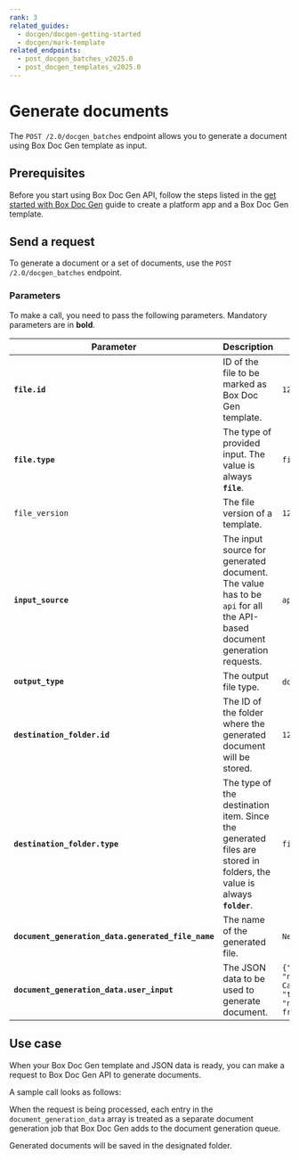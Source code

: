 ```yaml
---
rank: 3
related_guides:
  - docgen/docgen-getting-started
  - docgen/mark-template
related_endpoints:
  - post_docgen_batches_v2025.0
  - post_docgen_templates_v2025.0
---
```


# Generate documents

The `POST /2.0/docgen_batches` endpoint allows you to generate a document using Box Doc Gen template as input.

## Prerequisites

Before you start using Box Doc Gen API, follow the steps listed in the [get started with Box Doc Gen][docgen-prerequisites] guide to create a platform app and a Box Doc Gen template.

## Send a request

To generate a document or a set of documents,
use the `POST /2.0/docgen_batches` endpoint.

### Parameters

To make a call, you need to pass the following parameters.
Mandatory parameters are in **bold**.

| Parameter    |Description         | Example                     |
| ------------ | ------ | --- |
| **`file.id`** | ID of the file to be marked as Box Doc Gen template. | `12345678` |
| **`file.type`** | The type of provided input. The value is always **`file`**. | `file` |
| `file_version` | The file version of a template. | `12345` |
| **`input_source`** | The input source for generated document. The value has to be `api` for all the API-based document generation requests. | `api` |
| **`output_type`** | The output file type. | `docx`, `pdf` |
| **`destination_folder.id`** | The ID of the folder where the generated document will be stored. | `12345678` |
| **`destination_folder.type`** | The type of the destination item. Since the generated files are stored in folders, the value is always **`folder`**. | `file` |
| **`document_generation_data.generated_file_name`** | The name of the generated file. | `New_Template` |
| **`document_generation_data.user_input`**  | The JSON data to be used to generate document. | `{"id": 2, "name": "Ink  Cartridge", "type": "non-fragile"}`|

## Use case

When your Box Doc Gen template and JSON data is ready, you can make a request to Box Doc Gen API to generate documents.

A sample call looks as follows:

<Samples id='post_docgen_batches_v2025.0' />

When the request is being processed, each entry in the `document_generation_data` array is treated as a separate document generation job that Box Doc Gen adds to the document generation queue.

Generated documents will be saved in the designated folder.

[docgen-prerequisites]: g://docgen/docgen-getting-started